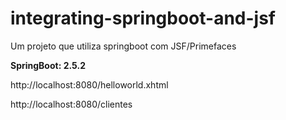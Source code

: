 # integrating-springboot-and-jsf
Um projeto que utiliza springboot com JSF/Primefaces

**SpringBoot: 2.5.2**


http://localhost:8080/helloworld.xhtml

http://localhost:8080/clientes
